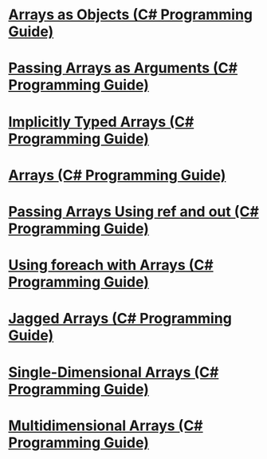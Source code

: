 # [Arrays as Objects (C# Programming Guide)](arrays-as-objects.md)
# [Passing Arrays as Arguments (C# Programming Guide)](passing-arrays-as-arguments.md)
# [Implicitly Typed Arrays (C# Programming Guide)](implicitly-typed-arrays.md)
# [Arrays (C# Programming Guide)](index.md)
# [Passing Arrays Using ref and out (C# Programming Guide)](passing-arrays-using-ref-and-out.md)
# [Using foreach with Arrays (C# Programming Guide)](using-foreach-with-arrays.md)
# [Jagged Arrays (C# Programming Guide)](jagged-arrays.md)
# [Single-Dimensional Arrays (C# Programming Guide)](single-dimensional-arrays.md)
# [Multidimensional Arrays (C# Programming Guide)](multidimensional-arrays.md)
